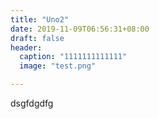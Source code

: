 ```yaml
---
title: "Uno2"
date: 2019-11-09T06:56:31+08:00
draft: false
header:
  caption: "1111111111111"
  image: "test.png"

---
```

dsgfdgdfg

